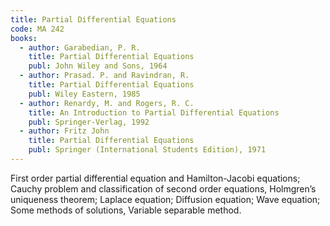 ```yaml
---
title: Partial Differential Equations
code: MA 242
books:
  - author: Garabedian, P. R. 
    title: Partial Differential Equations
    publ: John Wiley and Sons, 1964
  - author: Prasad. P. and Ravindran, R. 
    title: Partial Differential Equations
    publ: Wiley Eastern, 1985
  - author: Renardy, M. and Rogers, R. C. 
    title: An Introduction to Partial Differential Equations
    publ: Springer-Verlag, 1992
  - author: Fritz John
    title: Partial Differential Equations
    publ: Springer (International Students Edition), 1971
---
```


First order partial differential equation and Hamilton-Jacobi equations; Cauchy problem and classification of second order equations, Holmgren’s uniqueness theorem; Laplace equation; Diffusion equation; Wave equation; Some methods of solutions, Variable separable method.

